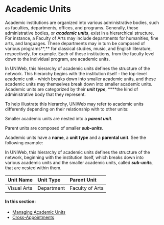 # Academic Units

Academic institutions are organized into various administrative bodies, such as faculties, departments, offices, and programs. Generally, these administrative bodies, or _**academic units**_, exist in a hierarchical structure. For instance, a Faculty of Arts may include departments for humanities, fine arts, and languages. These departments may in turn be composed of various programs**,** for classical studies, music, and English literature, respectively, for example. Each of these institutions, from the faculty level down to the individual program, are academic units.

In UNIWeb, this hierarchy of academic units defines the structure of the network. This hierarchy begins with the institution itself - the top-level academic unit - which breaks down into smaller academic units, and these academic units may themselves break down into smaller academic units. Academic units are categorized by their _**unit type**_, ****the kind of administrative body that they represent.

To help illustrate this hierarchy, UNIWeb may refer to academic units differently depending on their relationship with to other units:

Smaller academic units are nested into a _**parent unit**_. 

Parent units are composed of smaller _**sub-units**_.



Academic units have a **name**, a **unit type** and a **parental unit**. See the following example:

In UNIWeb, this hierarchy of academic units defines the structure of the network, beginning with the institution itself, which breaks down into various academic units and the smaller academic units, called _**sub-units**,_ that are nested within them.

| Unit Name | Unit Type | Parent Unit |
| :--- | :--- | :--- |
| Visual Arts | Department | Faculty of Arts |

#### In this section:

* [Managing Academic Units](managing-academic-units.md)
* [Cross-Appointments](cross-appointments.md)

